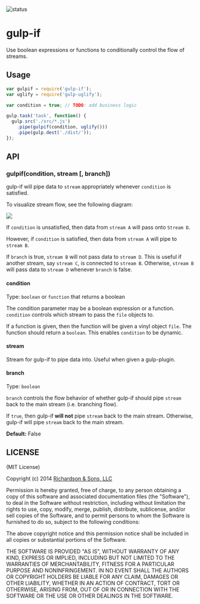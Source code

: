 ![status](https://secure.travis-ci.org/robrich/gulp-if.png?branch=master)

gulp-if
=======

Use boolean expressions or functions to conditionally control the flow of streams.


## Usage

```javascript
var gulpif = require('gulp-if');
var uglify = require('gulp-uglify');

var condition = true; // TODO: add business logic

gulp.task('task', function() {
  gulp.src('./src/*.js')
    .pipe(gulpif(condition, uglify()))
    .pipe(gulp.dest('./dist/'));
});
```

## API

### gulpif(condition, stream [, branch])

gulp-if will pipe data to `stream` appropriately whenever `condition` is satisfied.

To visualize stream flow, see the following diagram:

![](gulp-if/blob/master/img/flow.png)

If `condition` is unsatisfied, then data from `stream A` will pass onto `Stream D`.

However, if `condition` is satisfied, then data from `stream A` will pipe to `stream B`.

If `branch` is true, `stream B` will not pass data to `stream D`. This is useful if another stream, say `stream C`, is connected to `stream B`. Otherwise, `stream B` will pass data to `stream D` whenever `branch` is false.

#### condition

Type: `boolean` or `function` that returns a boolean

The condition parameter may be a boolean expression or a function. `condition` controls which stream to pass the `file` objects to.

If a function is given, then the function will be given a vinyl object `file`. The function should return a `boolean`. This enables `condition` to be dynamic.

#### stream

Stream for gulp-if to pipe data into. Useful when given a gulp-plugin.

#### branch

Type: `boolean`

`branch` controls the flow behavior of whether gulp-if should pipe `stream` back to the main stream (i.e. branching flow).

If `true`, then gulp-if **will not** pipe `stream` back to the main stream. Otherwise, gulp-if will pipe `stream` back to the main stream.

**Default:** False


LICENSE
-------

(MIT License)

Copyright (c) 2014 [Richardson & Sons, LLC](http://richardsonandsons.com/)

Permission is hereby granted, free of charge, to any person obtaining
a copy of this software and associated documentation files (the
"Software"), to deal in the Software without restriction, including
without limitation the rights to use, copy, modify, merge, publish,
distribute, sublicense, and/or sell copies of the Software, and to
permit persons to whom the Software is furnished to do so, subject to
the following conditions:

The above copyright notice and this permission notice shall be
included in all copies or substantial portions of the Software.

THE SOFTWARE IS PROVIDED "AS IS", WITHOUT WARRANTY OF ANY KIND,
EXPRESS OR IMPLIED, INCLUDING BUT NOT LIMITED TO THE WARRANTIES OF
MERCHANTABILITY, FITNESS FOR A PARTICULAR PURPOSE AND
NONINFRINGEMENT. IN NO EVENT SHALL THE AUTHORS OR COPYRIGHT HOLDERS BE
LIABLE FOR ANY CLAIM, DAMAGES OR OTHER LIABILITY, WHETHER IN AN ACTION
OF CONTRACT, TORT OR OTHERWISE, ARISING FROM, OUT OF OR IN CONNECTION
WITH THE SOFTWARE OR THE USE OR OTHER DEALINGS IN THE SOFTWARE.
